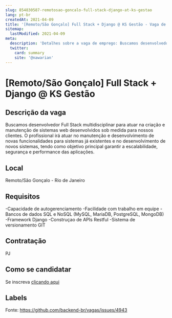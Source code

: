 ```yaml
---
slug: 854830587-remotosao-goncalo-full-stack-django-at-ks-gestao
lang: pt-br
createdAt: 2021-04-09
title: '[Remoto/São Gonçalo] Full Stack + Django @ KS Gestão - Vaga de Emprego'
sitemap:
  lastModified: 2021-04-09
meta:
  description: 'Detalhes sobre a vaga de emprego: Buscamos desenvolvedor Full Stack multidisciplinar para atuar na criação e manutenção de sistemas web desenvolvidos sob medida para nossos clientes. O profissional irá atuar no manutenção e desenvolvimento de novas funcionalidades para sistemas já existentes e no desenvolvimento de novos sistemas, tendo como objetivo principal garantir a escalabilidade, segurança e performance das aplicações.'
  twitter:
    card: summary
    site: '@nawarian'
---
```


# [Remoto/São Gonçalo] Full Stack + Django @ KS Gestão

## Descrição da vaga

Buscamos desenvolvedor Full Stack multidisciplinar para atuar na criação e manutenção de sistemas web desenvolvidos sob medida para nossos clientes.
O profissional irá atuar no manutenção e desenvolvimento de novas funcionalidades para sistemas já existentes e no desenvolvimento de novos sistemas, tendo como objetivo principal garantir a escalabilidade, segurança e performance das aplicações.

## Local

Remoto/São Gonçalo - Rio de Janeiro

## Requisitos

-Capacidade de autogerenciamento
-Facilidade com trabalho em equipe
-Bancos de dados SQL e NoSQL (MySQL, MariaDB, PostgreSQL, MongoDB)
-Framework Django
-Construçao de APIs Restful
-Sistema de versionamento GIT

## Contratação

PJ

## Como se candidatar

Se inscreva [clicando aqui](https://www.pyjobs.com.br/job/2428)

## Labels



Fonte: https://github.com/backend-br/vagas/issues/4943